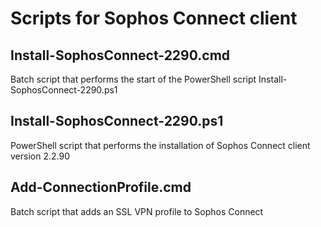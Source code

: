 # Scripts for Sophos Connect client

## Install-SophosConnect-2290.cmd
Batch script that performs the start of the PowerShell script Install-SophosConnect-2290.ps1

## Install-SophosConnect-2290.ps1
PowerShell script that performs the installation of Sophos Connect client version 2.2.90

## Add-ConnectionProfile.cmd
Batch script that adds an SSL VPN profile to Sophos Connect
